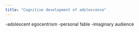 ```yaml
---
title: "Cognitive development of adolescence"
---
```

-adolescent egocentrism
-personal fable
-imaginary audience

